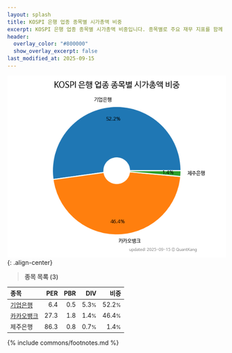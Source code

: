 ```yaml
---
layout: splash
title: KOSPI 은행 업종 종목별 시가총액 비중
excerpt: KOSPI 은행 업종 종목별 시가총액 비중입니다. 종목별로 주요 재무 지표를 함께 표시합니다.
header:
  overlay_color: "#800000"
  show_overlay_excerpt: false
last_modified_at: 2025-09-15
---
```



![KOSPI 은행 업종 종목별 시가총액 비중](/stats/sector/images/kospi_업종_은행_종목.png){: .align-center}


> **종목 목록 (3)**<a id="list"></a>

| **종목** | **PER** | **PBR** | **DIV** | **비중** |
| :------- | ------: | ------: | ------: | -------: |
| [기업은행](/024110/) | 6.4 | 0.5 | 5.3<small>%</small> | 52.2<small>%</small> |
| [카카오뱅크](/323410/) | 27.3 | 1.8 | 1.4<small>%</small> | 46.4<small>%</small> |
| 제주은행 | 86.3 | 0.8 | 0.7<small>%</small> | 1.4<small>%</small> |

{% include commons/footnotes.md %}